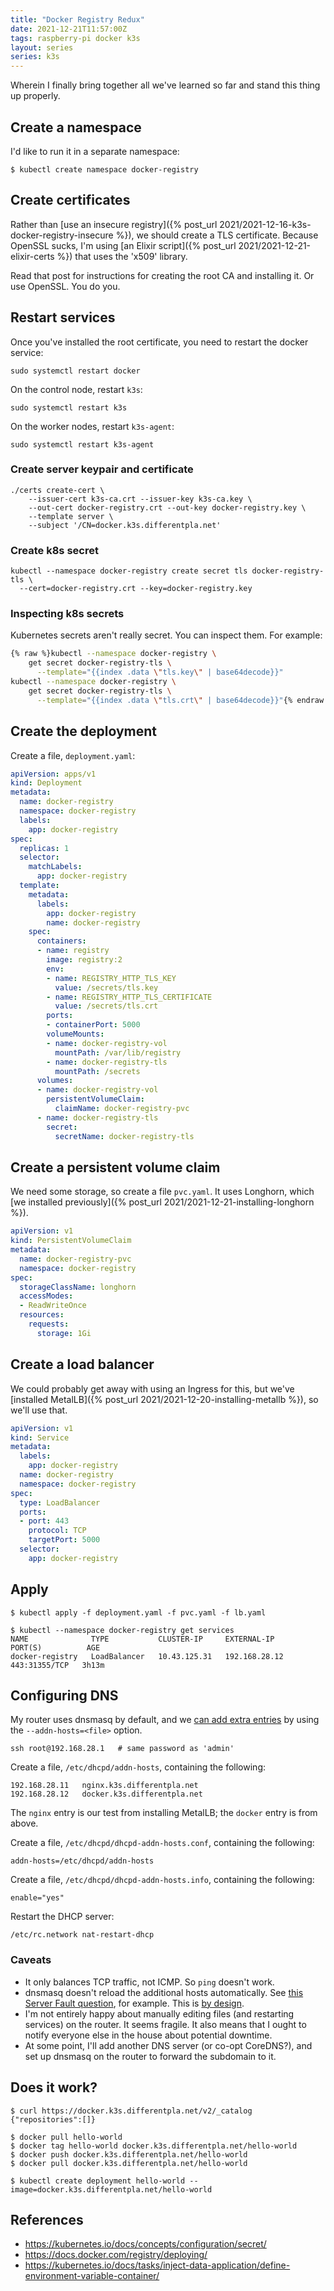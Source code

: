 ```yaml
---
title: "Docker Registry Redux"
date: 2021-12-21T11:57:00Z
tags: raspberry-pi docker k3s
layout: series
series: k3s
---
```


Wherein I finally bring together all we've learned so far and stand this thing up properly.

## Create a namespace

I'd like to run it in a separate namespace:

```
$ kubectl create namespace docker-registry
```

## Create certificates

Rather than [use an insecure registry]({% post_url 2021/2021-12-16-k3s-docker-registry-insecure %}), we should create a TLS certificate. Because OpenSSL sucks, I'm using [an Elixir script]({% post_url 2021/2021-12-21-elixir-certs %}) that uses the 'x509' library.

Read that post for instructions for creating the root CA and installing it. Or use OpenSSL. You do you.

## Restart services

Once you've installed the root certificate, you need to restart the docker service:

```
sudo systemctl restart docker
```

On the control node, restart `k3s`:

```
sudo systemctl restart k3s
```

On the worker nodes, restart `k3s-agent`:

```
sudo systemctl restart k3s-agent
```

### Create server keypair and certificate

```
./certs create-cert \
    --issuer-cert k3s-ca.crt --issuer-key k3s-ca.key \
    --out-cert docker-registry.crt --out-key docker-registry.key \
    --template server \
    --subject '/CN=docker.k3s.differentpla.net'
```

### Create k8s secret

```
kubectl --namespace docker-registry create secret tls docker-registry-tls \
  --cert=docker-registry.crt --key=docker-registry.key
```

### Inspecting k8s secrets

Kubernetes secrets aren't really secret. You can inspect them. For example:

```bash
{% raw %}kubectl --namespace docker-registry \
    get secret docker-registry-tls \
      --template="{{index .data \"tls.key\" | base64decode}}"
kubectl --namespace docker-registry \
    get secret docker-registry-tls \
      --template="{{index .data \"tls.crt\" | base64decode}}"{% endraw %}
```

## Create the deployment

Create a file, `deployment.yaml`:

```yaml
apiVersion: apps/v1
kind: Deployment
metadata:
  name: docker-registry
  namespace: docker-registry
  labels:
    app: docker-registry
spec:
  replicas: 1
  selector:
    matchLabels:
      app: docker-registry
  template:
    metadata:
      labels:
        app: docker-registry
        name: docker-registry
    spec:
      containers:
      - name: registry
        image: registry:2
        env:
        - name: REGISTRY_HTTP_TLS_KEY
          value: /secrets/tls.key
        - name: REGISTRY_HTTP_TLS_CERTIFICATE
          value: /secrets/tls.crt
        ports:
        - containerPort: 5000
        volumeMounts:
        - name: docker-registry-vol
          mountPath: /var/lib/registry
        - name: docker-registry-tls
          mountPath: /secrets
      volumes:
      - name: docker-registry-vol
        persistentVolumeClaim:
          claimName: docker-registry-pvc
      - name: docker-registry-tls
        secret:
          secretName: docker-registry-tls
```

## Create a persistent volume claim

We need some storage, so create a file `pvc.yaml`. It uses Longhorn, which [we installed previously]({% post_url 2021/2021-12-21-installing-longhorn %}).

```yaml
apiVersion: v1
kind: PersistentVolumeClaim
metadata:
  name: docker-registry-pvc
  namespace: docker-registry
spec:
  storageClassName: longhorn
  accessModes:
  - ReadWriteOnce
  resources:
    requests:
      storage: 1Gi
```

## Create a load balancer

We could probably get away with using an Ingress for this, but we've [installed MetalLB]({% post_url 2021/2021-12-20-installing-metallb %}), so we'll use that.

```yaml
apiVersion: v1
kind: Service
metadata:
  labels:
    app: docker-registry
  name: docker-registry
  namespace: docker-registry
spec:
  type: LoadBalancer
  ports:
  - port: 443
    protocol: TCP
    targetPort: 5000
  selector:
    app: docker-registry
```

## Apply

```
$ kubectl apply -f deployment.yaml -f pvc.yaml -f lb.yaml

$ kubectl --namespace docker-registry get services
NAME              TYPE           CLUSTER-IP     EXTERNAL-IP     PORT(S)          AGE
docker-registry   LoadBalancer   10.43.125.31   192.168.28.12   443:31355/TCP   3h13m
```

## Configuring DNS

My router uses dnsmasq by default, and we [can add extra entries](https://superuser.com/questions/1646486/how-do-i-create-manual-dns-entries-for-synologys-routers-running-srm) by using the `--addn-hosts=<file>` option.

```
ssh root@192.168.28.1   # same password as 'admin'
```

Create a file, `/etc/dhcpd/addn-hosts`, containing the following:

```
192.168.28.11   nginx.k3s.differentpla.net
192.168.28.12   docker.k3s.differentpla.net
```

The `nginx` entry is our test from installing MetalLB; the `docker` entry is from above.

Create a file, `/etc/dhcpd/dhcpd-addn-hosts.conf`, containing the following:

```
addn-hosts=/etc/dhcpd/addn-hosts
```

Create a file, `/etc/dhcpd/dhcpd-addn-hosts.info`, containing the following:

```
enable="yes"
```

Restart the DHCP server:

```
/etc/rc.network nat-restart-dhcp
```

### Caveats

- It only balances TCP traffic, not ICMP. So `ping` doesn't work.
- dnsmasq doesn't reload the additional hosts automatically. See [this Server Fault question](https://serverfault.com/questions/723292/dnsmasq-doesnt-automatically-reload-when-entry-is-added-to-etc-hosts), for example. This is [by design](https://bugs.debian.org/cgi-bin/bugreport.cgi?bug=798653#35).
- I'm not entirely happy about manually editing files (and restarting services) on the router. It seems fragile. It also means that I ought to notify everyone else in the house about potential downtime.
- At some point, I'll add another DNS server (or co-opt CoreDNS?), and set up dnsmasq on the router to forward the subdomain to it.

## Does it work?

```
$ curl https://docker.k3s.differentpla.net/v2/_catalog
{"repositories":[]}
```

```
$ docker pull hello-world
$ docker tag hello-world docker.k3s.differentpla.net/hello-world
$ docker push docker.k3s.differentpla.net/hello-world
$ docker pull docker.k3s.differentpla.net/hello-world
```

```
$ kubectl create deployment hello-world --image=docker.k3s.differentpla.net/hello-world
```

## References

- <https://kubernetes.io/docs/concepts/configuration/secret/>
- <https://docs.docker.com/registry/deploying/>
- <https://kubernetes.io/docs/tasks/inject-data-application/define-environment-variable-container/>
